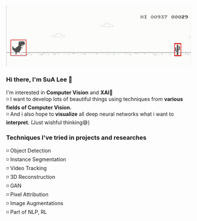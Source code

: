 <img src="dino_final.gif"><br>
### Hi there, I'm SuA Lee 👋
I'm interested in **Computer Vision** and **XAI**🤍
<br>◽ I want to develop lots of beautiful things using techniques from **various fields of Computer Vision.**
<br>◽ And i also hope to **visualize** all deep neural networks what i want to **interpret**. (Just wishful thinking😅)
<br>
### Techniques I've tried in projects and researches
◽ Object Detection
<br>◽ Instance Segmentation
<br>◽ Video Tracking
<br>◽ 3D Reconstruction
<br>◽ GAN
<br>◽ Pixel Attribution
<br>◽ Image Augmentations
<br>◽ Part of NLP, RL

<!--
**heosuab/heosuab** is a ✨ _special_ ✨ repository because its `README.md` (this file) appears on your GitHub profile.

Here are some ideas to get you started:

- 🔭 I’m currently working on ...
- 🌱 I’m currently learning ...
- 👯 I’m looking to collaborate on ...
- 🤔 I’m looking for help with ...
- 💬 Ask me about ...
- 📫 How to reach me: ...
- 😄 Pronouns: ...
- ⚡ Fun fact: ...
-->

